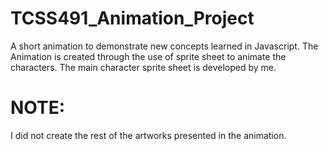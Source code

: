 # TCSS491_Animation_Project
A short animation to demonstrate new concepts learned in Javascript. 
The Animation is created through the use of sprite sheet to animate the characters. 
The main character sprite sheet is developed by me. 

# NOTE: 
I did not create the rest of the artworks presented in the animation.
